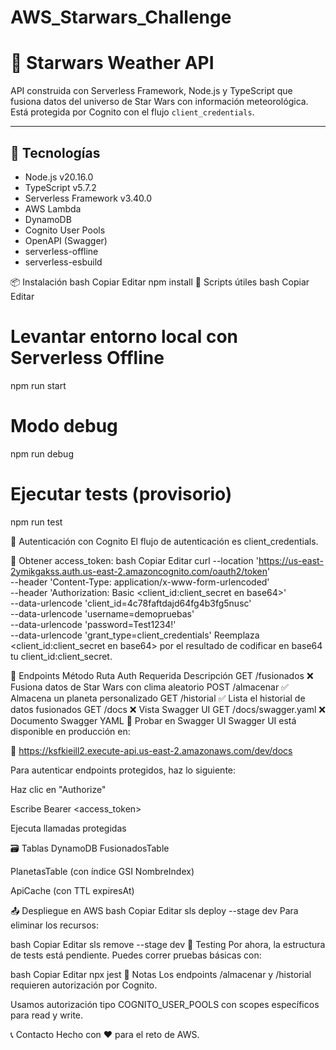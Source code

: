 # AWS_Starwars_Challenge

# 🌌 Starwars Weather API

API construida con Serverless Framework, Node.js y TypeScript que fusiona datos del universo de Star Wars con información meteorológica. Está protegida por Cognito con el flujo `client_credentials`.

---

## 🚀 Tecnologías

- Node.js v20.16.0
- TypeScript v5.7.2
- Serverless Framework v3.40.0
- AWS Lambda
- DynamoDB
- Cognito User Pools
- OpenAPI (Swagger)
- serverless-offline
- serverless-esbuild

📦 Instalación
bash
Copiar
Editar
npm install
🔧 Scripts útiles
bash
Copiar
Editar
# Levantar entorno local con Serverless Offline
npm run start

# Modo debug
npm run debug

# Ejecutar tests (provisorio)
npm run test 

🔐 Autenticación con Cognito
El flujo de autenticación es client_credentials.

🔑 Obtener access_token:
bash
Copiar
Editar
curl --location 'https://us-east-2ymikgakss.auth.us-east-2.amazoncognito.com/oauth2/token' \
--header 'Content-Type: application/x-www-form-urlencoded' \
--header 'Authorization: Basic <client_id:client_secret en base64>' \
--data-urlencode 'client_id=4c78faftdajd64fg4b3fg5nusc' \
--data-urlencode 'username=demopruebas' \
--data-urlencode 'password=Test1234!' \
--data-urlencode 'grant_type=client_credentials'
Reemplaza <client_id:client_secret en base64> por el resultado de codificar en base64 tu client_id:client_secret.

📘 Endpoints
Método	Ruta	Auth Requerida	Descripción
GET	/fusionados	❌	Fusiona datos de Star Wars con clima aleatorio
POST	/almacenar	✅	Almacena un planeta personalizado
GET	/historial	✅	Lista el historial de datos fusionados
GET	/docs	❌	Vista Swagger UI
GET	/docs/swagger.yaml	❌	Documento Swagger YAML
🧪 Probar en Swagger UI
Swagger UI está disponible en producción en:

🔗 https://ksfkieill2.execute-api.us-east-2.amazonaws.com/dev/docs

Para autenticar endpoints protegidos, haz lo siguiente:

Haz clic en "Authorize"

Escribe Bearer <access_token>

Ejecuta llamadas protegidas

🗃️ Tablas DynamoDB
FusionadosTable

PlanetasTable (con índice GSI NombreIndex)

ApiCache (con TTL expiresAt)

📤 Despliegue en AWS
bash
Copiar
Editar
sls deploy --stage dev
Para eliminar los recursos:

bash
Copiar
Editar
sls remove --stage dev
🧪 Testing
Por ahora, la estructura de tests está pendiente. Puedes correr pruebas básicas con:

bash
Copiar
Editar
npx jest
📌 Notas
Los endpoints /almacenar y /historial requieren autorización por Cognito.

Usamos autorización tipo COGNITO_USER_POOLS con scopes específicos para read y write.

📞 Contacto
Hecho con ❤️ para el reto de AWS.
